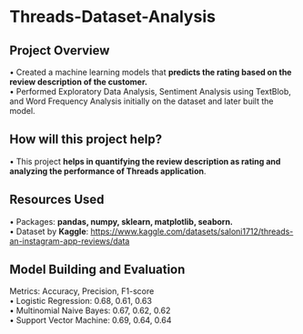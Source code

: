 # Threads-Dataset-Analysis
## Project Overview
• Created a machine learning models that **predicts the rating based on the review description of the customer.**<br/>
• Performed Exploratory Data Analysis, Sentiment Analysis using TextBlob, and Word Frequency Analysis initially on the dataset and later built the model.

## How will this project help?
• This project **helps in quantifying the review description as rating and analyzing the performance of Threads application**.

## Resources Used
• Packages: **pandas, numpy, sklearn, matplotlib, seaborn.**<br/>
• Dataset by **Kaggle**: https://www.kaggle.com/datasets/saloni1712/threads-an-instagram-app-reviews/data

## Model Building and Evaluation
Metrics: Accuracy, Precision, F1-score <br/>
• Logistic Regression: 0.68, 0.61, 0.63<br/>
• Multinomial Naive Bayes: 0.67, 0.62, 0.62<br/>
• Support Vector Machine: 0.69, 0.64, 0.64<br/>
